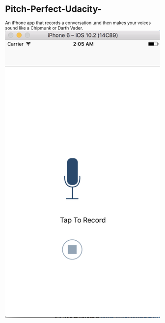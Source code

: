 # Pitch-Perfect-Udacity-
 An iPhone app that records a conversation ,and then makes your voices sound like a Chipmunk or Darth Vader.
![alt_text](https://github.com/shivamarr96/Pitch-Perfect-Udacity-/blob/master/Screen%20Shot%202017-03-09%20at%202.05.30%20AM.png)
